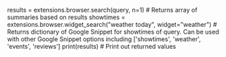 results = extensions.browser.search(query, n=1) # Returns array of summaries based on results
showtimes = extensions.browser.widget_search("weather today", widget="weather") # Returns dictionary of Google Snippet for showtimes of query. Can be used with other Google Snippet options including ['showtimes', 'weather', 'events', 'reviews']
print(results) # Print out returned values
